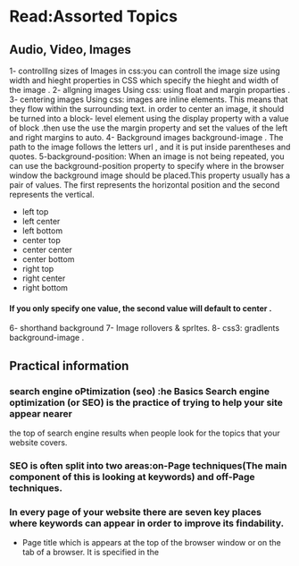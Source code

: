# Read:Assorted Topics
## Audio, Video, Images
1- controllIng sizes of Images in css:you can controll the image size using width and hieght  properties in CSS which specify the hieght and width of the image .
2- allgning images Using css: using float and margin proparties .
3- centering images Using css:  images are inline elements. This means that they flow within the surrounding text. in order to center an image, it should be turned into a block- level element using the display property with a value of block .then use the use the margin property and set the values of the left and right margins to auto.
4- Background images background-image . The path to the image follows the letters url , and it is put inside parentheses and quotes.
5-background-position: When an image is not being repeated, you can use the background-position property to specify where in the browser window the background
image should be placed.This property usually has a pair of values. The first represents the horizontal position and the second represents the vertical.
+ left top
+ left center
+ left bottom
+ center top
+ center center
+ center bottom
+ right top
+ right center
+ right bottom
#### If you only specify one value, the second value will default to center . 
6- shorthand background
7- Image rollovers & sprItes.
8- css3: gradIents background-image .
## Practical information
### search engine oPtimization (seo) :he Basics Search engine optimization (or SEO) is the practice of trying to help your site appear nearer
the top of search engine results when people look for the topics that your website covers.
### SEO is often split into two areas:on-Page techniques(The main component of this is looking at keywords) and off-Page techniques.
### In every page of your website there are seven key places where keywords can appear in order to improve its findability.
+ Page title which is appears at the top of the browser window or on the tab of a browser. It is specified in the <title> element which lives inside the <head> element.
+ url / WeB address The name of the file is part of the URL. Where possible, use keywords in the file name.
+ headings If the keywords are in a heading<hn> element then a search engine will know that this page is all about that subject and give it greater weight than other text.
+  text Where possible, it helps to repeat the keywords in the main body of the text at least 2-3 times.
+ link text Use keywords in the text that create links between pages (rather than using generic expressions.
+ image alt text search engines rely on you providing accurate descriptions of images in the alt text. This will also help your images show up in the results of image-based searches .
+ Page descriPtions The description also lives inside the <head> element and is specified using a <meta> tag. It should be a sentence that describes the content of the page. 
### Here are six steps that will help you identify the right keywords and phrases for your site:
* Brainstorm
* organize
* research
*  comPare
* refine
* maP
### As soon as people start coming to your site, you can start analyzing how they found it, what they were looking at and at what point they are leaving. One of the best tools for doing this is a free service offered by Google called Google Analytics.
### To put your site on the web, you will need to obtain a domain name and web hosting.
### FTP programs allow you to transfer files from your local computer to your web server.